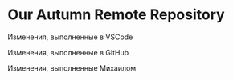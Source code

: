 # Our Autumn Remote Repository

Изменения, выполненные в VSCode

Изменения, выполненные в GitHub

Изменения, выполненные Михаилом


